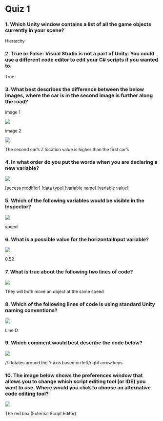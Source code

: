 # Quiz 1
### 1. Which Unity window contains a list of all the game objects currently in your scene?
Hierarchy

### 2. True or False: Visual Studio is not a part of Unity. You could use a different code editor to edit your C# scripts if you wanted to.
True
 
### 3. What best describes the difference between the below images, where the car is in the second image is further along the road?
image 1

![](https://connect-prd-cdn.unity.com/20190812/learn/images/fc7c1c47-3492-4254-81f7-8163b28dae14_Quiz_1.3.A.png.2000x0x1.webp)

image 2

![](https://connect-prd-cdn.unity.com/20190812/learn/images/a3e7d380-154f-4d1a-ad67-e990ac45ef74_Quiz_1.3.B.png.2000x0x1.webp)

The second car’s Z location value is higher than the first car’s

### 4. In what order do you put the words when you are declaring a new variable?
![](https://connect-prd-cdn.unity.com/20190812/learn/images/f303e8ef-dae4-40c7-96c3-abbe90f4e27e_Quiz_1.4.png.2000x0x1.webp)

[access modifier] [data type] [variable name] [variable value]

### 5. Which of the following variables would be visible in the Inspector?
![](https://connect-prd-cdn.unity.com/20190812/learn/images/fe5e92ac-fb75-4950-8ad0-33a617cbee5e_Quiz_1.5.png.2000x0x1.webp)

speed

### 6. What is a possible value for the horizontalInput variable?
![](https://connect-prd-cdn.unity.com/20190812/learn/images/eacb3920-96f3-4295-82d5-3782aec1a970_Quiz_1.6.png.2000x0x1.webp)

0.52

### 7. What is true about the following two lines of code?
![](https://connect-prd-cdn.unity.com/20190812/learn/images/10da78e8-4caf-4edf-9668-fa56766431cf_Quiz_1.7.png.2000x0x1.webp)

They will both move an object at the same speed

### 8. Which of the following lines of code is using standard Unity naming conventions?
![](https://connect-prd-cdn.unity.com/20190812/learn/images/50b5c396-9b8e-4ce4-8cc1-511b81732ea6_Quiz_1.8.png.2000x0x1.webp)

Line D 

### 9. Which comment would best describe the code below?
![](https://connect-prd-cdn.unity.com/20190812/learn/images/bd999124-da01-4571-b868-c8495908a6fa_Quiz_1.9.png.2000x0x1.webp)

// Rotates around the Y axis based on left/right arrow keys

### 10. The image below shows the preferences window that allows you to change which script editing tool (or IDE) you want to use. Where would you click to choose an alternative code editing tool?
![](https://connect-prd-cdn.unity.com/20190812/learn/images/862876da-09bc-4d1e-9b7a-3f1e5caa782a_Quiz_1.10.png.2000x0x1.webp)

The red box (External Script Editor)
